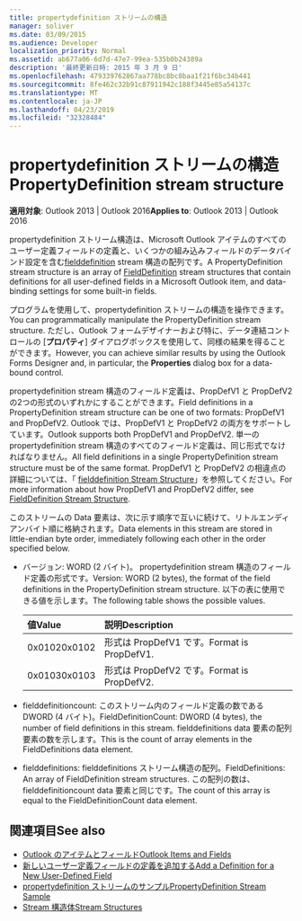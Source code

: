 ```yaml
---
title: propertydefinition ストリームの構造
manager: soliver
ms.date: 03/09/2015
ms.audience: Developer
localization_priority: Normal
ms.assetid: ab677a06-6d7d-47e7-99ea-535b0b24389a
description: '最終更新日時: 2015 年 3 月 9 日'
ms.openlocfilehash: 479339762867aa778bc8bc8baa1f21f6bc34b441
ms.sourcegitcommit: 8fe462c32b91c87911942c188f3445e85a54137c
ms.translationtype: MT
ms.contentlocale: ja-JP
ms.lasthandoff: 04/23/2019
ms.locfileid: "32328484"
---
```

# <a name="propertydefinition-stream-structure"></a><span data-ttu-id="a16b3-103">propertydefinition ストリームの構造</span><span class="sxs-lookup"><span data-stu-id="a16b3-103">PropertyDefinition stream structure</span></span>

<span data-ttu-id="a16b3-104">**適用対象**: Outlook 2013 | Outlook 2016</span><span class="sxs-lookup"><span data-stu-id="a16b3-104">**Applies to**: Outlook 2013 | Outlook 2016</span></span> 
  
<span data-ttu-id="a16b3-105">propertydefinition ストリーム構造は、Microsoft Outlook アイテムのすべてのユーザー定義フィールドの定義と、いくつかの組み込みフィールドのデータバインド設定を含む[fielddefinition](fielddefinition-stream-structure.md) stream 構造の配列です。</span><span class="sxs-lookup"><span data-stu-id="a16b3-105">A PropertyDefinition stream structure is an array of [FieldDefinition](fielddefinition-stream-structure.md) stream structures that contain definitions for all user-defined fields in a Microsoft Outlook item, and data-binding settings for some built-in fields.</span></span> 
  
<span data-ttu-id="a16b3-106">プログラムを使用して、propertydefinition ストリームの構造を操作できます。</span><span class="sxs-lookup"><span data-stu-id="a16b3-106">You can programmatically manipulate the PropertyDefinition stream structure.</span></span> <span data-ttu-id="a16b3-107">ただし、Outlook フォームデザイナーおよび特に、データ連結コントロールの [**プロパティ**] ダイアログボックスを使用して、同様の結果を得ることができます。</span><span class="sxs-lookup"><span data-stu-id="a16b3-107">However, you can achieve similar results by using the Outlook Forms Designer and, in particular, the **Properties** dialog box for a data-bound control.</span></span> 
  
<span data-ttu-id="a16b3-108">propertydefinition stream 構造のフィールド定義は、PropDefV1 と PropDefV2 の2つの形式のいずれかにすることができます。</span><span class="sxs-lookup"><span data-stu-id="a16b3-108">Field definitions in a PropertyDefinition stream structure can be one of two formats: PropDefV1 and PropDefV2.</span></span> <span data-ttu-id="a16b3-109">Outlook では、PropDefV1 と PropDefV2 の両方をサポートしています。</span><span class="sxs-lookup"><span data-stu-id="a16b3-109">Outlook supports both PropDefV1 and PropDefV2.</span></span> <span data-ttu-id="a16b3-110">単一の propertydefinition stream 構造のすべてのフィールド定義は、同じ形式でなければなりません。</span><span class="sxs-lookup"><span data-stu-id="a16b3-110">All field definitions in a single PropertyDefinition stream structure must be of the same format.</span></span> <span data-ttu-id="a16b3-111">PropDefV1 と PropDefV2 の相違点の詳細については、「 [fielddefinition Stream Structure](fielddefinition-stream-structure.md)」を参照してください。</span><span class="sxs-lookup"><span data-stu-id="a16b3-111">For more information about how PropDefV1 and PropDefV2 differ, see [FieldDefinition Stream Structure](fielddefinition-stream-structure.md).</span></span>
  
<span data-ttu-id="a16b3-112">このストリームの Data 要素は、次に示す順序で互いに続けて、リトルエンディアンバイト順に格納されます。</span><span class="sxs-lookup"><span data-stu-id="a16b3-112">Data elements in this stream are stored in little-endian byte order, immediately following each other in the order specified below.</span></span>
  
- <span data-ttu-id="a16b3-113">バージョン: WORD (2 バイト)。 propertydefinition stream 構造のフィールド定義の形式です。</span><span class="sxs-lookup"><span data-stu-id="a16b3-113">Version: WORD (2 bytes), the format of the field definitions in the PropertyDefinition stream structure.</span></span> <span data-ttu-id="a16b3-114">以下の表に使用できる値を示します。</span><span class="sxs-lookup"><span data-stu-id="a16b3-114">The following table shows the possible values.</span></span>
    
    |<span data-ttu-id="a16b3-115">**値**</span><span class="sxs-lookup"><span data-stu-id="a16b3-115">**Value**</span></span>|<span data-ttu-id="a16b3-116">**説明**</span><span class="sxs-lookup"><span data-stu-id="a16b3-116">**Description**</span></span>|
    |:-----|:-----|
    |<span data-ttu-id="a16b3-117">0x0102</span><span class="sxs-lookup"><span data-stu-id="a16b3-117">0x0102</span></span>  <br/> |<span data-ttu-id="a16b3-118">形式は PropDefV1 です。</span><span class="sxs-lookup"><span data-stu-id="a16b3-118">Format is PropDefV1.</span></span>  <br/> |
    |<span data-ttu-id="a16b3-119">0x0103</span><span class="sxs-lookup"><span data-stu-id="a16b3-119">0x0103</span></span>  <br/> |<span data-ttu-id="a16b3-120">形式は PropDefV2 です。</span><span class="sxs-lookup"><span data-stu-id="a16b3-120">Format is PropDefV2.</span></span>  <br/> |
   
- <span data-ttu-id="a16b3-121">fielddefinitioncount: このストリーム内のフィールド定義の数である DWORD (4 バイト)。</span><span class="sxs-lookup"><span data-stu-id="a16b3-121">FieldDefinitionCount: DWORD (4 bytes), the number of field definitions in this stream.</span></span> <span data-ttu-id="a16b3-122">fielddefinitions data 要素の配列要素の数を示します。</span><span class="sxs-lookup"><span data-stu-id="a16b3-122">This is the count of array elements in the FieldDefinitions data element.</span></span>
    
- <span data-ttu-id="a16b3-123">fielddefinitions: fielddefinitions ストリーム構造の配列。</span><span class="sxs-lookup"><span data-stu-id="a16b3-123">FieldDefinitions: An array of FieldDefinition stream structures.</span></span> <span data-ttu-id="a16b3-124">この配列の数は、fielddefinitioncount data 要素と同じです。</span><span class="sxs-lookup"><span data-stu-id="a16b3-124">The count of this array is equal to the FieldDefinitionCount data element.</span></span>
    
## <a name="see-also"></a><span data-ttu-id="a16b3-125">関連項目</span><span class="sxs-lookup"><span data-stu-id="a16b3-125">See also</span></span>

- [<span data-ttu-id="a16b3-126">Outlook のアイテムとフィールド</span><span class="sxs-lookup"><span data-stu-id="a16b3-126">Outlook Items and Fields</span></span>](outlook-items-and-fields.md)
- [<span data-ttu-id="a16b3-127">新しいユーザー定義フィールドの定義を追加する</span><span class="sxs-lookup"><span data-stu-id="a16b3-127">Add a Definition for a New User-Defined Field</span></span>](how-to-add-a-definition-for-a-new-user-defined-field.md)
- [<span data-ttu-id="a16b3-128">propertydefinition ストリームのサンプル</span><span class="sxs-lookup"><span data-stu-id="a16b3-128">PropertyDefinition Stream Sample</span></span>](propertydefinition-stream-sample.md)
- [<span data-ttu-id="a16b3-129">Stream 構造体</span><span class="sxs-lookup"><span data-stu-id="a16b3-129">Stream Structures</span></span>](stream-structures.md)

